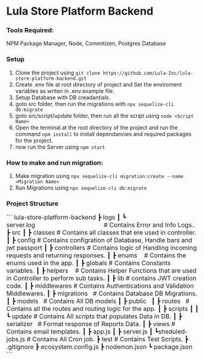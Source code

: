 # Lula Store Platform Backend

### Tools Required:

NPM Package Manager, Node, Commitizen, Postgres Database

### Setup

1. Clone the project using `git clone https://github.com/Lula-Inc/lula-store-platform-backend.git`
2. Create .env file at root directory of project and Set the enviroment variables as writen in .env.example file.
3. Setup Database with DB creadantials.
4. goto src folder, then run the migrations with `npx sequelize-cli db:migrate`
5. goto src/script/update folder, then run all the script using `node <Script Name>`
6. Open the terminal at the root directory of the project and run the command `npm install` to install dependancies and required packages for the project.
7. now run the Server using `npm start`


### How to make and run migration:

1. Make migration using `npx sequelize-cli migration:create --name <Migration Name>`
2. Run Migrations using `npx sequelize-cli db:migrate`

### Project Structure
<font size="3">
```
lula-store-platform-backend
┣ logs
┃ ┗ server.log                                        # Contains Error and Info Logs..
┣ src
┃ ┣ classes						# Contains all classes that ere used in controller.
┃ ┣ config						# Contains configration of Database, Handle bars and jwt passport
┃ ┣ controllers					# Contains logic of Handling incoming requests and returning responses.
┃ ┣ enums   						# Contains the enums used in the app.
┃ ┣ globals						# Contains Constants variables.
┃ ┣ helpers   						# Contains Helper Functions that are used in Controller to perform sub tasks.
┃ ┣ lib							# contains JWT creation code.
┃ ┣ middlewares					# Contains Authentications and Validation Middlewares.
┃ ┣ migrations  					# Contains Database DB Migrations.
┃ ┣ models  						# Contains All DB models
┃ ┣ public  						
┃ ┣ routes  						# Contains all the routes and routing logic for the app.
┃ ┣ scripts
┃ ┃ ┗ update						# Contains All scripts that populates Data in DB.
┃ ┣ serializer  					# Format response of Reports Data.
┃ ┣ views						# Contains email templates.
┃ ┣ app.js
┃ ┣ server.js
┃ ┗sheduled-jobs.js					# Contains All Cron job.
┣ test 						# Contains Test Scripts.
┣ .gitignore
┣ ecosystem.config.js
┣ nodemon.json
┗ package.json
```
</font>

